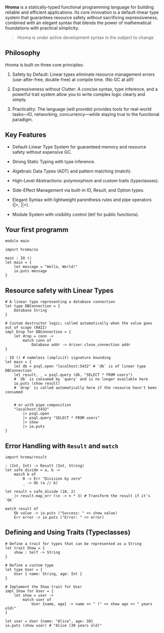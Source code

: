 **Hroma** is a statically-typed functional programming language for building reliable and efficient applications. Its core innovation is a default-linear type system that guarantees resource safety without sacrificing expressiveness, combined with an elegant syntax that blends the power of mathematical foundations with practical simplicity.

> Hroma is under active development
> syntax is the subject to change

## Philosophy

Hroma is built on three core principles:

1. Safety by Default: Linear types eliminate resource management errors (use-after-free, double-free) at compile time. (No GC at all!)

2. Expressiveness without Clutter: A concise syntax, type inference, and a powerful trait system allow you to write complex logic clearly and simply.

3. Practicality: The language (will provide) provides tools for real-world tasks—IO, networking, concurrency—while staying true to the functional paradigm.

## Key Features

- Default-Linear Type System for guaranteed memory and resource safety without expensive GC.

- Strong Static Typing with type inference.

- Algebraic Data Types (ADT) and pattern matching (match).

- High-Level Abstractions: polymorphism and custom traits (typeclasses).

- Side-Effect Management via built-in IO, Result, and Option types.

- Elegant Syntax with lightweight parenthesis rules and pipe operators (|>, ||>).

- Module System with visibility control (let! for public functions).

## Your first programm

```hroma
module main

import hroma/io

main : IO ()
let main = {
    let message = "Hello, World!"
    io.puts message
}
```

## Resource safety with Linear Types

```hroma
# A linear type representing a database connection
let type DBConnection = {
    Database String
}

# Custom destructor logic; called automatically when the value goes out of scope (RAII)
impl Drop for DBConnection = {
    let drop = conn ->
        match conn of
            Database addr -> driver.close_connection addr
}

: IO () # nameless (implicit) signature bounding
let main = {
    let db = psql.open "localhost:5432" # `db` is of linear type DBConnection
    let result, _ = psql.query (db, "SELECT * FROM users")
    # `db` is consumed by `query` and is no longer available here
    io.puts (show result)
    # `drop` is called automatically here if the resource hasn't been consumed


    # or with pipe composition
    "localhost:5432"
        |> psql.open
        |> psql.query "SELECT * FROM users"
        |> show
        |> io.puts
}
```

## Error Handling with `Result` and `match`

```hroma
import hroma/result

: (Int, Int) -> Result (Int, String)
let safe_divide = a, b ->
    match b of
        0 -> Err "Division by zero"
        _ -> Ok (a // b)

let result = safe_divide (10, 2)
    |> result.map_err (\n -> n * 3) # Transform the result if it's `Ok`

match result of
    Ok value -> io.puts ("Success: " <> show value)
    Err error -> io.puts ("Error: " <> error)
```

## Defining and Using Traits (Typeclasses)

```hroma
# Define a trait for types that can be represented as a String
let trait Show = {
    show : Self -> String
}

# Define a custom type
let type User = {
    User { name: String, age: Int }
}

# Implement the Show trait for User
impl Show for User = {
    let show = user ->
        match user of
            User {name, age} -> name <> " (" <> show age <> " years old)"
}

let user = User {name: "Alice", age: 30}
io.puts (show user) # "Alice (30 years old)"

```
